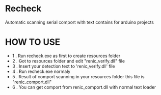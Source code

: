 # Recheck
Automatic scanning serial comport with text contains for arduino projects

# HOW TO USE
+ 1 . Run recheck.exe as first to create resources folder
+ 2 . Got to resources folder and edit "renic_verify.dll" file
+ 3 . Insert your detection text to 'renic_verify.dll' file
+ 4 . Run recheck.exe normaly
+ 5 . Result of comport scanning in your resources folder this file is "renic_comport.dll"
+ 6 . You can get comport from renic_comport.dll with normal text loader
